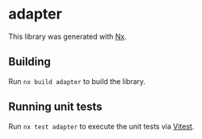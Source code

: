 # adapter

This library was generated with [Nx](https://nx.dev).

## Building

Run `nx build adapter` to build the library.

## Running unit tests

Run `nx test adapter` to execute the unit tests via [Vitest](https://vitest.dev/).
